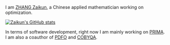I am [ZHANG Zaikun](https://www.zhangzk.net), a Chinese applied mathematician working on optimization.

[![Zaikun's GitHub stats](https://github-readme-stats.vercel.app/api?username=zaikunzhang&show_icons=true)](https://github.com/anuraghazra/github-readme-stats/)

In terms of software development, right now I am mainly working on [PRIMA](http://www.libprima.net).
I am also a coauthor of [PDFO](https://www.pdfo.net) and [COBYQA](http://www.cobyqa.com).
